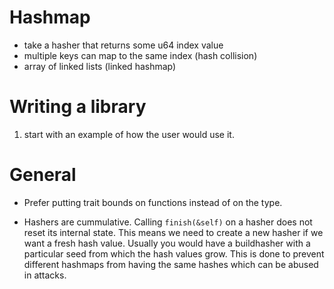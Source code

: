 # Hashmap
- take a hasher that returns some u64 index value
- multiple keys can map to the same index (hash collision)
- array of linked lists (linked hashmap)

# Writing a library
1. start with an example of how the user would use it.


# General
- Prefer putting trait bounds on functions instead of on the type.

- Hashers are cummulative.
Calling `finish(&self)` on a hasher does not reset its internal state.
This means we need to create a new hasher if we want a fresh hash value.
Usually you would have a buildhasher with a particular seed from which the hash values grow.
This is done to prevent different hashmaps from having the same hashes which can be abused in attacks.
